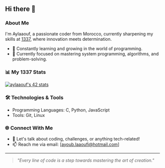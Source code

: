 ## Hi there 👋

### About Me  
I'm Aylaaouf, a passionate coder from Morocco, currently sharpening my skills at [1337](https://1337.ma), where innovation meets determination.

- 🌱 Constantly learning and growing in the world of programming.  
- 🔭 Currently focused on mastering system programming, algorithms, and problem-solving.

### 📊 My 1337 Stats  
[![aylaaouf's 42 stats](https://badge.mediaplus.ma/darkblue/aylaaouf)](https://profile.intra.42.fr/users/aylaaouf)  

### 🛠️ Technologies & Tools  
- Programming Languages: C, Python, JavaScript  
- Tools: Git, Linux 

### 🌐 Connect With Me  
- 💬 Let's talk about coding, challenges, or anything tech-related!  
- 📫 Reach me via email: [ayoub.laaoufi@hotmail.com]  

---

>_"Every line of code is a step towards mastering the art of creation."_  
